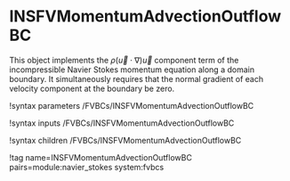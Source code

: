 # INSFVMomentumAdvectionOutflowBC

This object implements the $\rho\left(\vec u \cdot\nabla\right)\vec u$ component
term of the
incompressible Navier Stokes momentum equation along a domain boundary. It
simultaneously requires that the normal gradient of each velocity component at
the boundary be zero.

!syntax parameters /FVBCs/INSFVMomentumAdvectionOutflowBC

!syntax inputs /FVBCs/INSFVMomentumAdvectionOutflowBC

!syntax children /FVBCs/INSFVMomentumAdvectionOutflowBC

!tag name=INSFVMomentumAdvectionOutflowBC pairs=module:navier_stokes system:fvbcs
